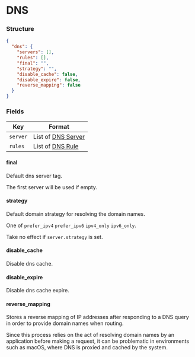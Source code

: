# DNS

### Structure

```json
{
  "dns": {
    "servers": [],
    "rules": [],
    "final": "",
    "strategy": "",
    "disable_cache": false,
    "disable_expire": false,
    "reverse_mapping": false
  }
}

```

### Fields

| Key      | Format                         |
|----------|--------------------------------|
| `server` | List of [DNS Server](./server) |
| `rules`  | List of [DNS Rule](./rule)     |

#### final

Default dns server tag.

The first server will be used if empty.

#### strategy

Default domain strategy for resolving the domain names.

One of `prefer_ipv4` `prefer_ipv6` `ipv4_only` `ipv6_only`.

Take no effect if `server.strategy` is set.

#### disable_cache

Disable dns cache.

#### disable_expire

Disable dns cache expire.

#### reverse_mapping

Stores a reverse mapping of IP addresses after responding to a DNS query in order to provide domain names when routing.

Since this process relies on the act of resolving domain names by an application before making a request, it can be problematic in environments such as macOS, where DNS is proxied and cached by the system.

